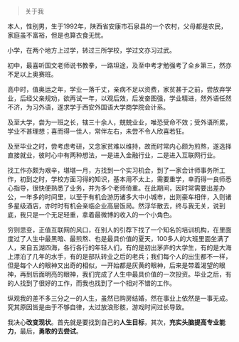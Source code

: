 > 关于我

本人，性别男，生于1992年，陕西省安康市石泉县的一个农村，父母都是农民，家庭虽不富裕，但是也算衣食无忧。

小学，在两个地方上过学，转过三所学校，学过文亦习过武。

初中，最喜听国文老师说书教拳，一路坦途，及至中考才勉强考了全乡第三，然亦不足以上奥赛班。

高中时，值奥运之年，学业一落千丈，亲病不足以资费，家贫甚于之前，尝放弃学业，后经父亲规劝，欲再试一年，以观后效，后发奋图强，学业精进，然外语任然不济，为习外语，遂求学于西安外国语大学商学院会计系。

及至大学，尝为一班之长，辖三十余人，兢兢业业，唯恐受命不效；受外语所累，学业不甚理想；喜而得一佳人，常伴左右，未尝不令人欣喜若狂。

及至毕业之时，尝考虑考研，又念家贫难以维持，故而时常内心颇为煎熬，遂选择直接就业，彼时心中有两种想法，一是进入金融行业，二是进入互联网行业。

找工作亦颇为艰辛，堪堪一月，方找到一个实习机会，到了一家会计师事务所工作，初到之时，学校方面习得的知识，基本用不太上，需要重学，幸而得一良师悉心指导，很快便熟悉了业务，并为多个老师倚重。在此期间，因时常需要出差办公，一年多的时间里，以至于有机会游历诸多大中小城市，出则豪车相伴，入则诸多星级酒店，亦时时有机会亲临企业高层饭局。然浮华散去，终与我无关，说到底，我只是一个无足轻重，拿着最微博的收入的一个小角色。

穷则思变，正值互联网的风口，在别人的引荐下找了一个知名的培训机构，在里面度过了人生中最黑暗、最煎熬、也是最具价值的夏天，100多人的大班里面坐满了人，来自五湖四海，各行各行的年轻人们，有的是初出茅庐的大学生，有的是大海上漂泊了几年的水手，有的是部队转业之后的老兵；我们每个人的出生都不一样，但是每个人的眼神又出奇的相似，一开始都是灰黄的眼神，后来是带着渴望的眼神，再到后面明亮的眼神，我们完成了人生中最具价值的一次投资。毕业之后，有的人找到了很好的工作，而我也找到了一个相对不错的工作。

纵观我的差不多三分之一的人生，虽然已购房结婚，然在事业上依然是一事无成。
究其原因皆是由于不够自律，太过放浪形骸，游戏时间过长导致。

我决心**改变现状**。首先就是要找到自己的**人生目标**，其次，**充实头脑提高专业能力**，最后，**勇敢的去尝试**。







